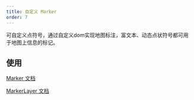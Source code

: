 ```yaml
---
title: 自定义 Marker
order: 7
---
```

可自定义点符号，通过自定义dom实现地图标注，富文本、动态点状符号都可用于地图上信息的标记。

## 使用

[Marker 文档](../../component)

[MarkerLayer 文档](../../component/markerLayer)
